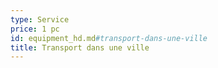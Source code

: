 ```yaml
---
type: Service
price: 1 pc
id: equipment_hd.md#transport-dans-une-ville
title: Transport dans une ville
---
```


